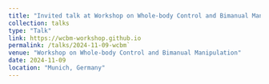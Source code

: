 ```yaml
---
title: "Invited talk at Workshop on Whole-body Control and Bimanual Manipulation at CoRL 2024"
collection: talks
type: "Talk"
link: https://wcbm-workshop.github.io
permalink: /talks/2024-11-09-wcbm`
venue: "Workshop on Whole-body Control and Bimanual Manipulation"
date: 2024-11-09
location: "Munich, Germany"
---
```


